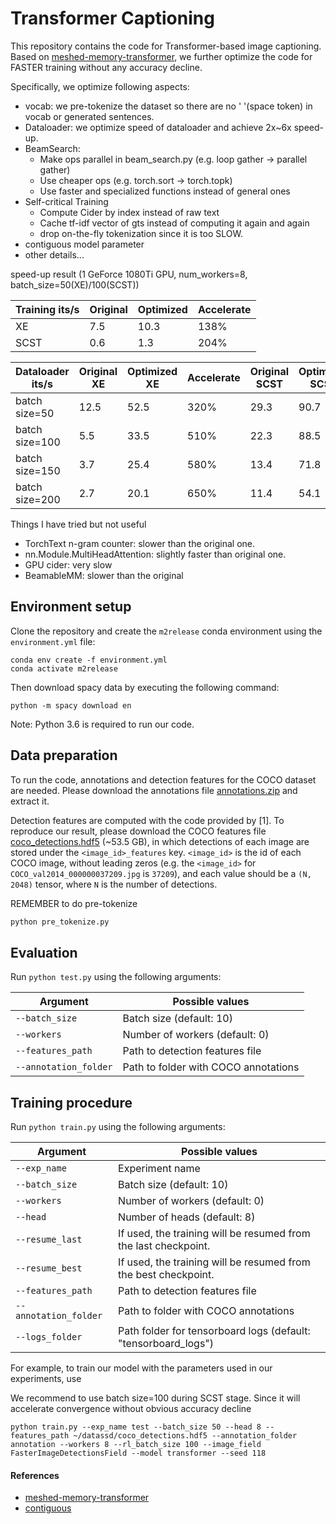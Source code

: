 # Transformer Captioning

This repository contains the code for Transformer-based image captioning. Based
on [meshed-memory-transformer](https://github.com/aimagelab/meshed-memory-transformer), we further optimize the code for
FASTER training without any accuracy decline.

Specifically, we optimize following aspects:

* vocab: we pre-tokenize the dataset so there are no ' '(space token) in vocab or generated sentences.
* Dataloader: we optimize speed of dataloader and achieve 2x~6x speed-up.
* BeamSearch:
    * Make ops parallel in beam_search.py (e.g. loop gather -> parallel gather)
    * Use cheaper ops (e.g. torch.sort -> torch.topk)
    * Use faster and specialized functions instead of general ones
* Self-critical Training
    * Compute Cider by index instead of raw text
    * Cache tf-idf vector of gts instead of computing it again and again
    * drop on-the-fly tokenization since it is too SLOW.
* contiguous model parameter
* other details...

speed-up result (1 GeForce 1080Ti GPU, num_workers=8, batch_size=50(XE)/100(SCST))

|Training its/s|Original|Optimized|Accelerate|
|---|---|---|---|
|XE|7.5|10.3|138%|
|SCST|0.6|1.3|204%|

|Dataloader its/s|Original XE|Optimized XE|Accelerate|Original SCST|Optimized SCST|Accelerate|
|---|---|---|---|---|---|---|
|batch size=50|12.5|52.5|320%|29.3|90.7|209%|
|batch size=100|5.5|33.5|510%|22.3|88.5|297%| 
|batch size=150|3.7|25.4|580%|13.4|71.8|435%| 
|batch size=200|2.7|20.1|650%|11.4|54.1|376%|

Things I have tried but not useful

* TorchText n-gram counter: slower than the original one.
* nn.Module.MultiHeadAttention: slightly faster than original one.
* GPU cider: very slow
* BeamableMM: slower than the original

## Environment setup

Clone the repository and create the `m2release` conda environment using the `environment.yml` file:

```
conda env create -f environment.yml
conda activate m2release
```

Then download spacy data by executing the following command:

```
python -m spacy download en
```

Note: Python 3.6 is required to run our code.

## Data preparation

To run the code, annotations and detection features for the COCO dataset are needed. Please download the annotations
file [annotations.zip](https://drive.google.com/file/d/1i8mqKFKhqvBr8kEp3DbIh9-9UNAfKGmE/view?usp=sharing) and extract
it.

Detection features are computed with the code provided by [1]. To reproduce our result, please download the COCO
features file [coco_detections.hdf5](https://drive.google.com/open?id=1MV6dSnqViQfyvgyHrmAT_lLpFbkzp3mx) (~53.5 GB), in
which detections of each image are stored under the `<image_id>_features` key. `<image_id>` is the id of each COCO
image, without leading zeros (e.g. the `<image_id>` for `COCO_val2014_000000037209.jpg` is `37209`), and each value
should be a `(N, 2048)` tensor, where `N` is the number of detections.

REMEMBER to do pre-tokenize
```bash
python pre_tokenize.py
```

## Evaluation

Run `python test.py` using the following arguments:

| Argument | Possible values |
|------|------|
| `--batch_size` | Batch size (default: 10) |
| `--workers` | Number of workers (default: 0) |
| `--features_path` | Path to detection features file |
| `--annotation_folder` | Path to folder with COCO annotations |

## Training procedure

Run `python train.py` using the following arguments:

| Argument | Possible values |
|------|------|
| `--exp_name` | Experiment name|
| `--batch_size` | Batch size (default: 10) |
| `--workers` | Number of workers (default: 0) |
| `--head` | Number of heads (default: 8) |
| `--resume_last` | If used, the training will be resumed from the last checkpoint. |
| `--resume_best` | If used, the training will be resumed from the best checkpoint. |
| `--features_path` | Path to detection features file |
| `--annotation_folder` | Path to folder with COCO annotations |
| `--logs_folder` | Path folder for tensorboard logs (default: "tensorboard_logs")|

For example, to train our model with the parameters used in our experiments, use

We recommend to use batch size=100 during SCST stage. Since it will accelerate convergence without obvious accuracy decline  
```
python train.py --exp_name test --batch_size 50 --head 8 --features_path ~/datassd/coco_detections.hdf5 --annotation_folder annotation --workers 8 --rl_batch_size 100 --image_field FasterImageDetectionsField --model transformer --seed 118
```

#### References

* [meshed-memory-transformer](https://github.com/aimagelab/meshed-memory-transformer)
* [contiguous](https://github.com/PhilJd/contiguous_pytorch_params)